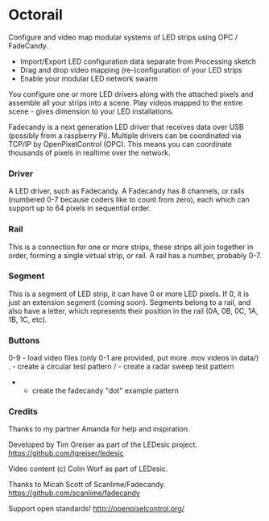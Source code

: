 # Octorail

Configure and video map modular systems of LED strips using OPC / FadeCandy.

* Import/Export LED configuration data separate from Processing sketch
* Drag and drop video mapping (re-)configuration of your LED strips
* Enable your modular LED network swarm

You configure one or more LED drivers along with the attached pixels and assemble all your strips into a scene. Play videos mapped to the entire scene - gives dimension to your LED installations.

Fadecandy is a next generation LED driver that receives data over USB (possibly from a raspberry Pi). Multiple drivers can be coordinated via TCP/IP by OpenPixelControl (OPC). This means you can coordinate thousands of pixels in realtime over the network.

### Driver
A LED driver, such as Fadecandy. A Fadecandy has 8 channels, or rails (numbered 0-7 because coders like to count from zero), each which can support up to 64 pixels in sequential order.


### Rail
This is a connection for one or more strips, these strips all join together in order, forming a single virtual strip, or rail. A rail has a number, probably 0-7.

### Segment
This is a segment of LED strip, it can have 0 or more LED pixels. If 0, it is just an extension segment (coming soon). Segments belong to a rail, and also have a letter, which represents their position in the rail (0A, 0B, 0C, 1A, 1B, 1C, etc).

### Buttons

0-9 - load video files (only 0-1 are provided, put more .mov videos in data/)
 .  - create a circular test pattern
 /  - create a radar sweep test pattern
 *  - create the fadecandy "dot" example pattern

### Credits

Thanks to my partner Amanda for help and inspiration.

Developed by Tim Greiser as part of the LEDesic project.
https://github.com/tgreiser/ledesic

Video content (c) Colin Worf as part of LEDesic.

Thanks to Micah Scott of Scanlime/Fadecandy.
https://github.com/scanlime/fadecandy

Support open standards!
http://openpixelcontrol.org/
